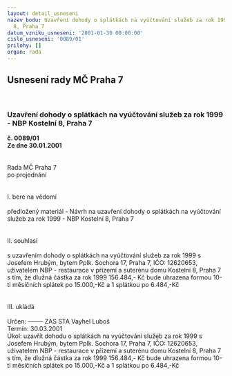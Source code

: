 ```yaml
---
layout: detail_usneseni
nazev_bodu: Uzavření dohody o splátkách na vyúčtování služeb za rok 1999 - NBP Kostelní
  8, Praha 7
datum_vzniku_usneseni: '2001-01-30 00:00:00'
cislo_usneseni: '0089/01'
prilohy: []
organ: rada
---
```

<div id="ucUsn_pList" class="usn">
	<span><h2>Usnesení rady MČ Praha 7 </h2>
<br></span><div class="standBody">
<span><h3>Uzavření dohody o splátkách na vyúčtování služeb za rok 1999 - NBP Kostelní 8, Praha 7</h3></span><div class="center">
		<strong>č. 0089/01</strong><br>
	</div>
<div class="center">
		<strong>Ze dne 30.01.2001</strong><br><br>
	</div>
<br>Rada MČ Praha 7<br>po projednání<br><br><br>I.	bere na vědomí<br><br> předložený materiál - Návrh na uzavření dohody o splátkách na vyúčtování služeb za rok 1999 - NBP Kostelní 8, Praha 7<br><br><br>II.	souhlasí <br><br>s uzavřením dohody o splátkách na vyúčtování služeb za rok 1999 s Josefem Hrubým, bytem Pplk. Sochora 17, Praha 7, IČO: 12620653, uživatelem NBP - restaurace v přízemí a suterénu domu Kostelní 8, Praha 7 s tím, že dlužná částka za rok 1999  156.484,- Kč bude uhrazena formou 10-ti měsíčních splátek po 15.000,-Kč a 1 splátkou po 6.484,-Kč<br><br><br>III.	ukládá <br><br> Určen:	–––––	ZAS STA Vayhel Luboš<br>Termín: 30.03.2001<br>Úkol:	uzavřít dohodu o splátkách na vyúčtování služeb za rok 1999 s Josefem Hrubým, bytem Pplk. Sochora 17, Praha 7, IČO: 12620653, uživatelem NBP - restaurace v přízemí a suterénu domu Kostelní 8, Praha 7 s tím, že dlužná částka za rok 1999  156.484,- Kč bude uhrazena formou 10-ti měsíčních splátek po 15.000,-Kč a 1 splátkou po 6.484,-Kč<br>  <br><br><br> <br>
</div>
</div>